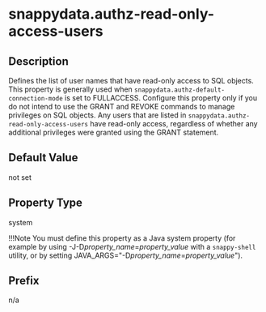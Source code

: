 # snappydata.authz-read-only-access-users

## Description

Defines the list of user names that have read-only access to SQL objects. This property is generally used when `snappydata.authz-default-connection-mode` is set to FULLACCESS. Configure this property only if you do not intend to use the GRANT and REVOKE commands to manage privileges on SQL objects. Any users that are listed in `snappydata.authz-read-only-access-users` have read-only access, regardless of whether any additional privileges were granted using the GRANT statement.

## Default Value

not set

## Property Type

system

!!!Note 
	You must define this property as a Java system property (for example by using -J-D*property\_name*=*property\_value* with a `snappy-shell` utility, or by setting JAVA\_ARGS="-D*property\_name*=*property\_value*").</p>

## Prefix

n/a
